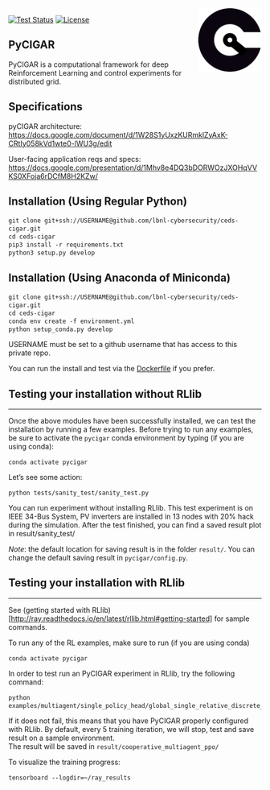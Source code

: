 <img src="pycigar/docs/img/square_logo.svg" align="right" width="25%"/>

[![Test Status](https://github.com/lbnl-cybersecurity/ceds-cigar/workflows/Install%20and%20Test/badge.svg)](https://github.com/lbnl-cybersecurity/ceds-cigar/actions)
[![License](https://img.shields.io/badge/license-MIT-blue.svg)](https://github.com/toanngosy/pycigar/blob/master/LICENSE.md)

## PyCIGAR

PyCIGAR is a computational framework for deep Reinforcement Learning and control experiments for distributed grid.

## Specifications

pyCIGAR architecture: https://docs.google.com/document/d/1W28S1yUxzKURmklZyAxK-CRtIy058kVd1wte0-lWU3g/edit 

User-facing application reqs and specs: https://docs.google.com/presentation/d/1Mhv8e4DQ3bDORWOzJXOHqVVKS0XFoja6rDCfM8H2KZw/

## Installation (Using Regular Python)

```
git clone git+ssh://USERNAME@github.com/lbnl-cybersecurity/ceds-cigar.git
cd ceds-cigar
pip3 install -r requirements.txt
python3 setup.py develop
```

## Installation (Using Anaconda of Miniconda)

```
git clone git+ssh://USERNAME@github.com/lbnl-cybersecurity/ceds-cigar.git
cd ceds-cigar
conda env create -f environment.yml
python setup_conda.py develop
```


USERNAME must be set to a github username that has access to this private repo.

You can run the install and test via the [Dockerfile](Dockerfile) if you prefer.


## Testing your installation without RLlib
------------------------

Once the above modules have been successfully installed, we can test the installation by running a few examples. Before trying to run any examples, be
sure to activate the `pycigar` conda environment by typing (if you are using conda):

    conda activate pycigar

Let’s see some action:

    python tests/sanity_test/sanity_test.py

You can run experiment without installing RLlib. This test experiment is on IEEE 34-Bus System, PV inverters are installed in 13 nodes with 20\% hack during the simulation. After the test finished, you can find a saved result plot in result/sanity_test/

*Note*: the default location for saving result is in the folder `result/`. You can change the default saving result in 
`pycigar/config.py`.


## Testing your installation with RLlib
------------------------

See (getting started with RLlib)[http://ray.readthedocs.io/en/latest/rllib.html#getting-started] for sample commands.

To run any of the RL examples, make sure to run (if you are using conda)

    conda activate pycigar

In order to test run an PyCIGAR experiment in RLlib, try the following command:

    python examples/multiagent/single_policy_head/global_single_relative_discrete_ppo.py

If it does not fail, this means that you have PyCIGAR properly configured with RLlib. By default, every 5 training iteration, we will stop, test and save result on a sample environment.  
The result will be saved in `result/cooperative_multiagent_ppo/`

To visualize the training progress:

    tensorboard --logdir=~/ray_results